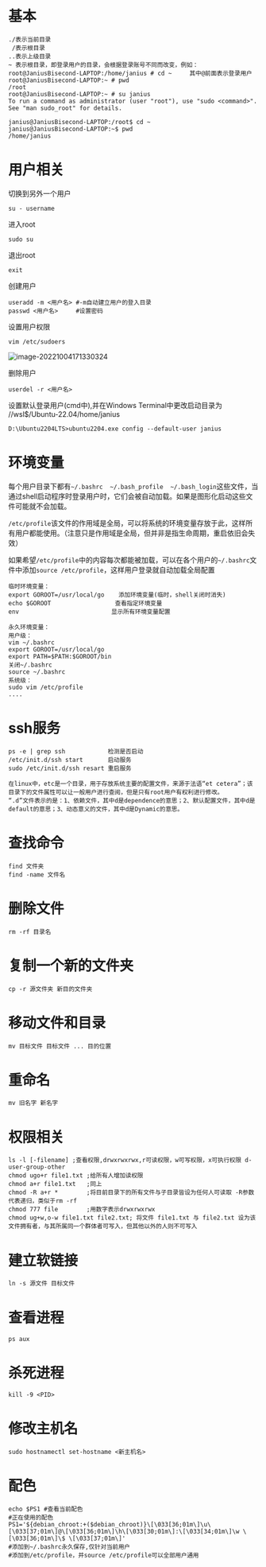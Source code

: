 # 基本

```shell
./表示当前目录
 /表示根目录
..表示上级目录
~ 表示根目录，即登录用户的目录，会根据登录账号不同而改变，例如：
root@JaniusBisecond-LAPTOP:/home/janius # cd ~     其中@前面表示登录用户
root@JaniusBisecond-LAPTOP:~ # pwd
/root
root@JaniusBisecond-LAPTOP:~ # su janius
To run a command as administrator (user "root"), use "sudo <command>".
See "man sudo_root" for details.

janius@JaniusBisecond-LAPTOP:/root$ cd ~
janius@JaniusBisecond-LAPTOP:~$ pwd
/home/janius
```

# 用户相关

切换到另外一个用户

```shell
su - username
```

进入root

```shell
sudo su
```

退出root

```shell
exit
```

创建用户

```shell
useradd -m <用户名> #-m自动建立用户的登入目录
passwd <用户名>     #设置密码
```

设置用户权限

```shell
vim /etc/sudoers
```

![image-20221004171330324](https:\\github.com\JaniusBisecond\Janius-note\edit\master\images\Linux命令\image-20221004171330324.png)

删除用户

```shell
userdel -r <用户名>
```

设置默认登录用户(cmd中),并在Windows Terminal中更改启动目录为 //wsl$/Ubuntu-22.04/home/janius

```shell
D:\Ubuntu2204LTS>ubuntu2204.exe config --default-user janius
```

# 环境变量

每个用户目录下都有`~/.bashrc  ~/.bash_profile  ~/.bash_login`这些文件，当通过shell启动程序时登录用户时，它们会被自动加载。如果是图形化启动这些文件可能就不会加载。

`/etc/profile`该文件的作用域是全局，可以将系统的环境变量存放于此，这样所有用户都能使用。（注意只是作用域是全局，但并非是指生命周期，重启依旧会失效）

如果希望`/etc/profile`中的内容每次都能被加载，可以在各个用户的`~/.bashrc`文件中添加`source /etc/profile`，这样用户登录就自动加载全局配置

```shell
临时环境变量：
export GOROOT=/usr/local/go    添加环境变量(临时，shell关闭时消失)
echo $GOROOT				  查看指定环境变量
env							 显示所有环境变量配置

永久环境变量：
用户级：
vim ~/.bashrc
export GOROOT=/usr/local/go
export PATH=$PATH:$GOROOT/bin
关闭~/.bashrc
source ~/.bashrc
系统级：
sudo vim /etc/profile
....
```

# ssh服务

```shell
ps -e | grep ssh            检测是否启动
/etc/init.d/ssh start       启动服务
sudo /etc/init.d/ssh resart 重启服务

在linux中，etc是一个目录，用于存放系统主要的配置文件，来源于法语“et cetera”；该目录下的文件属性可以让一般用户进行查阅，但是只有root用户有权利进行修改。
“.d”文件表示的是：1、依赖文件，其中d是dependence的意思；2、默认配置文件，其中d是default的意思；3、动态意义的文件，其中d是Dynamic的意思。
```

# 查找命令

```shell
find 文件夹
find -name 文件名
```

# 删除文件

```shell
rm -rf 目录名
```

# 复制一个新的文件夹

```shell
cp -r 源文件夹 新目的文件夹
```

# 移动文件和目录

```shell
mv 目标文件 目标文件 ... 目的位置
```

# 重命名

```shell
mv 旧名字 新名字
```

# 权限相关

```shell
ls -l [-filename] ;查看权限,drwxrwxrwx,r可读权限，w可写权限，x可执行权限 d-user-group-other
chmod ugo+r file1.txt ;给所有人增加读权限
chmod a+r file1.txt	  ;同上
chmod -R a+r *	      ;将目前目录下的所有文件与子目录皆设为任何人可读取 -R参数代表递归，类似于rm -rf
chmod 777 file        ;用数字表示drwxrwxrwx
chmod ug+w,o-w file1.txt file2.txt; 将文件 file1.txt 与 file2.txt 设为该文件拥有者，与其所属同一个群体者可写入，但其他以外的人则不可写入 
```

# 建立软链接

```shell
ln -s 源文件 目标文件
```

# 查看进程

```shell
ps aux
```

# 杀死进程

```shell
kill -9 <PID>
```

# 修改主机名

```shell
sudo hostnamectl set-hostname <新主机名>
```

# 配色

```shell
echo $PS1 #查看当前配色
#正在使用的配色
PS1='${debian_chroot:+($debian_chroot)}\[\033[36;01m\]\u\[\033[37;01m\]@\[\033[36;01m\]\h\[\033[30;01m\]:\[\033[34;01m\]\w \[\033[36;01m\]\$ \[\033[37;01m\]'
#添加到~/.bashrc永久保存,仅针对当前用户
#添加到/etc/profile，并source /etc/profile可以全部用户通用
```

